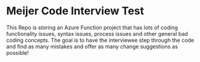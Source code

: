 # Meijer Code Interview Test
This Repo is storing an Azure Function project that has lots of coding functionality issues, syntax issues, process issues and other general bad coding concepts. The goal is to have the interviewee step through the code and find as many mistakes and offer as many change suggestions as possible!

